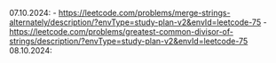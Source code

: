 07.10.2024: 
    - https://leetcode.com/problems/merge-strings-alternately/description/?envType=study-plan-v2&envId=leetcode-75
    - https://leetcode.com/problems/greatest-common-divisor-of-strings/description/?envType=study-plan-v2&envId=leetcode-75
08.10.2024:
